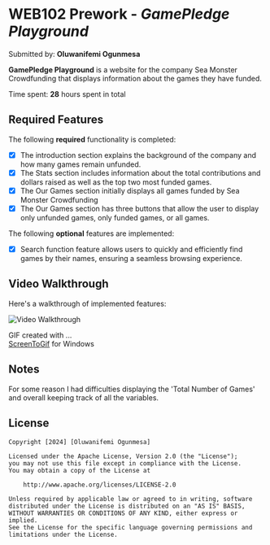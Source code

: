 # WEB102 Prework - *GamePledge Playground*

Submitted by: **Oluwanifemi Ogunmesa**

**GamePledge Playground** is a website for the company Sea Monster Crowdfunding that displays information about the games they have funded.

Time spent: **28** hours spent in total

## Required Features

The following **required** functionality is completed:

* [X] The introduction section explains the background of the company and how many games remain unfunded.
* [X] The Stats section includes information about the total contributions and dollars raised as well as the top two most funded games.
* [X] The Our Games section initially displays all games funded by Sea Monster Crowdfunding
* [X] The Our Games section has three buttons that allow the user to display only unfunded games, only funded games, or all games.

The following **optional** features are implemented:

* [X] Search function feature allows users to quickly and efficiently find games by their names, ensuring a seamless browsing experience.

## Video Walkthrough

Here's a walkthrough of implemented features:

<img src="assets/GamePledgePlayground.gif" title='Video Walkthrough' alt='Video Walkthrough'/>

GIF created with ...  
[ScreenToGif](https://www.screentogif.com/) for Windows

## Notes

For some reason I had difficulties displaying the 'Total Number of Games' and overall keeping track of all the variables.

## License

    Copyright [2024] [Oluwanifemi Ogunmesa]

    Licensed under the Apache License, Version 2.0 (the "License");
    you may not use this file except in compliance with the License.
    You may obtain a copy of the License at

        http://www.apache.org/licenses/LICENSE-2.0

    Unless required by applicable law or agreed to in writing, software
    distributed under the License is distributed on an "AS IS" BASIS,
    WITHOUT WARRANTIES OR CONDITIONS OF ANY KIND, either express or implied.
    See the License for the specific language governing permissions and
    limitations under the License.
